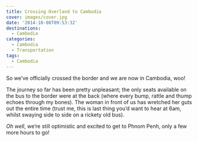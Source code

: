 ```yaml
---
title: Crossing Overland to Cambodia
cover: images/cover.jpg
date: '2014-10-08T09:53:32'
destinations:
  - Cambodia
categories:
  - Cambodia
  - Transportation
tags:
  - Cambodia
---
```

So we’ve officially crossed the border and we are now in Cambodia, woo!

The journey so far has been pretty unpleasant; the only seats available on the bus to the border were at the back (where every bump, rattle and thump echoes through my bones). The woman in front of us has wretched her guts out the entire time (trust me, this is last thing you’d want to hear at 6am, whilst swaying side to side on a rickety old bus).

_Oh well_, we’re still optimistic and excited to get to Phnom Penh, only a few more hours to go!
